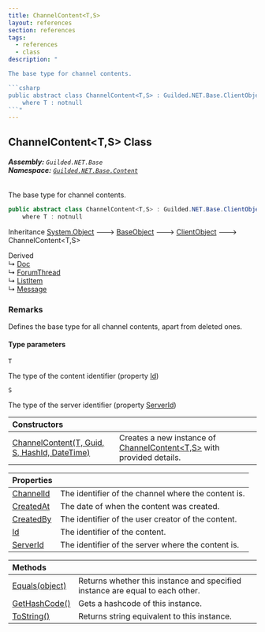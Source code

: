 ```yaml
---
title: ChannelContent<T,S>
layout: references
section: references
tags:
  - references
  - class
description: "

The base type for channel contents.

```csharp
public abstract class ChannelContent<T,S> : Guilded.NET.Base.ClientObject
    where T : notnull
```"
---
```


## ChannelContent<T,S> Class
###### **Assembly:** `Guilded.NET.Base`<br/>**Namespace:** [`Guilded.NET.Base.Content`](Guilded.NET.Base.Content 'Guilded.NET.Base.Content')

The base type for channel contents.

```csharp
public abstract class ChannelContent<T,S> : Guilded.NET.Base.ClientObject
    where T : notnull
```

Inheritance [System.Object](https://docs.microsoft.com/en-us/dotnet/api/System.Object 'System.Object') &#129106; [BaseObject](BaseObject 'Guilded.NET.Base.BaseObject') &#129106; [ClientObject](ClientObject 'Guilded.NET.Base.ClientObject') &#129106; ChannelContent<T,S>

Derived  
&#8627; [Doc](Doc 'Guilded.NET.Base.Content.Doc')  
&#8627; [ForumThread](ForumThread 'Guilded.NET.Base.Content.ForumThread')  
&#8627; [ListItem](ListItem 'Guilded.NET.Base.Content.ListItem')  
&#8627; [Message](Message 'Guilded.NET.Base.Content.Message')

### Remarks
  
Defines the base type for all channel contents, apart from deleted ones.
#### Type parameters

<a name='Guilded.NET.Base.Content.ChannelContent_T,S_.T'></a>

`T`

The type of the content identifier (property [Id](ChannelContent_T,S_.Id 'Guilded.NET.Base.Content.ChannelContent<T,S>.Id'))

<a name='Guilded.NET.Base.Content.ChannelContent_T,S_.S'></a>

`S`

The type of the server identifier (property [ServerId](ChannelContent_T,S_.ServerId 'Guilded.NET.Base.Content.ChannelContent<T,S>.ServerId'))

| Constructors | |
| :--- | :--- |
| [ChannelContent(T, Guid, S, HashId, DateTime)](ChannelContent_T,S_.ChannelContent(T,Guid,S,HashId,DateTime) 'Guilded.NET.Base.Content.ChannelContent<T,S>.ChannelContent(T, System.Guid, S, Guilded.NET.Base.HashId, System.DateTime)') | Creates a new instance of [ChannelContent&lt;T,S&gt;](ChannelContent_T,S_ 'Guilded.NET.Base.Content.ChannelContent<T,S>') with provided details. |

| Properties | |
| :--- | :--- |
| [ChannelId](ChannelContent_T,S_.ChannelId 'Guilded.NET.Base.Content.ChannelContent<T,S>.ChannelId') | The identifier of the channel where the content is. |
| [CreatedAt](ChannelContent_T,S_.CreatedAt 'Guilded.NET.Base.Content.ChannelContent<T,S>.CreatedAt') | The date of when the content was created. |
| [CreatedBy](ChannelContent_T,S_.CreatedBy 'Guilded.NET.Base.Content.ChannelContent<T,S>.CreatedBy') | The identifier of the user creator of the content. |
| [Id](ChannelContent_T,S_.Id 'Guilded.NET.Base.Content.ChannelContent<T,S>.Id') | The identifier of the content. |
| [ServerId](ChannelContent_T,S_.ServerId 'Guilded.NET.Base.Content.ChannelContent<T,S>.ServerId') | The identifier of the server where the content is. |

| Methods | |
| :--- | :--- |
| [Equals(object)](ChannelContent_T,S_.Equals(object) 'Guilded.NET.Base.Content.ChannelContent<T,S>.Equals(object)') | Returns whether this instance and specified instance are equal to each other. |
| [GetHashCode()](ChannelContent_T,S_.GetHashCode() 'Guilded.NET.Base.Content.ChannelContent<T,S>.GetHashCode()') | Gets a hashcode of this instance. |
| [ToString()](ChannelContent_T,S_.ToString() 'Guilded.NET.Base.Content.ChannelContent<T,S>.ToString()') | Returns string equivalent to this instance. |
